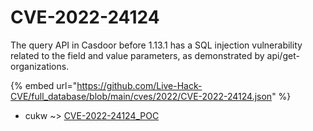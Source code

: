 # CVE-2022-24124

The query API in Casdoor before 1.13.1 has a SQL injection vulnerability related to the field and value parameters, as demonstrated by api/get-organizations.

{% embed url="https://github.com/Live-Hack-CVE/full_database/blob/main/cves/2022/CVE-2022-24124.json" %}


* cukw ~> [CVE-2022-24124_POC](https://www.alice-snow.ru/2022/database/cve-2022-24124/cve-2022-24124_poc-cukw)